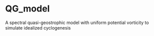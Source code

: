 # QG_model
A spectral quasi-geostrophic model with uniform potential vorticity to simulate idealized cyclogenesis
